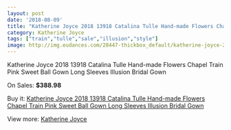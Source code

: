 ```yaml
---
layout: post
date: '2018-08-09'
title: "Katherine Joyce 2018 13918 Catalina Tulle Hand-made Flowers Chapel Train Pink Sweet Ball Gown Long Sleeves Illusion Bridal Gown"
category: Katherine Joyce
tags: ["train","tulle","sale","illusion","style"]
image: http://img.eudances.com/28447-thickbox_default/katherine-joyce-2018-13918-catalina-tulle-hand-made-flowers-chapel-train-pink-sweet-ball-gown-long-sleeves-illusion-bridal-gown.jpg
---
```

Katherine Joyce 2018 13918 Catalina Tulle Hand-made Flowers Chapel Train Pink Sweet Ball Gown Long Sleeves Illusion Bridal Gown

On Sales: **$388.98**
<a href="https://www.eudances.com/en/katherine-joyce/9350-katherine-joyce-2018-13918-catalina-tulle-hand-made-flowers-chapel-train-pink-sweet-ball-gown-long-sleeves-illusion-bridal-gown.html"><amp-img layout="responsive" width="600" height="600" src="//img.eudances.com/28447-thickbox_default/katherine-joyce-2018-13918-catalina-tulle-hand-made-flowers-chapel-train-pink-sweet-ball-gown-long-sleeves-illusion-bridal-gown.jpg" alt="Katherine Joyce 2018 13918 Catalina Tulle Hand-made Flowers Chapel Train Pink Sweet Ball Gown Long Sleeves Illusion Bridal Gown 0" /></a>
<a href="https://www.eudances.com/en/katherine-joyce/9350-katherine-joyce-2018-13918-catalina-tulle-hand-made-flowers-chapel-train-pink-sweet-ball-gown-long-sleeves-illusion-bridal-gown.html"><amp-img layout="responsive" width="600" height="600" src="//img.eudances.com/28453-thickbox_default/katherine-joyce-2018-13918-catalina-tulle-hand-made-flowers-chapel-train-pink-sweet-ball-gown-long-sleeves-illusion-bridal-gown.jpg" alt="Katherine Joyce 2018 13918 Catalina Tulle Hand-made Flowers Chapel Train Pink Sweet Ball Gown Long Sleeves Illusion Bridal Gown 1" /></a>
<a href="https://www.eudances.com/en/katherine-joyce/9350-katherine-joyce-2018-13918-catalina-tulle-hand-made-flowers-chapel-train-pink-sweet-ball-gown-long-sleeves-illusion-bridal-gown.html"><amp-img layout="responsive" width="600" height="600" src="//img.eudances.com/28452-thickbox_default/katherine-joyce-2018-13918-catalina-tulle-hand-made-flowers-chapel-train-pink-sweet-ball-gown-long-sleeves-illusion-bridal-gown.jpg" alt="Katherine Joyce 2018 13918 Catalina Tulle Hand-made Flowers Chapel Train Pink Sweet Ball Gown Long Sleeves Illusion Bridal Gown 2" /></a>
<a href="https://www.eudances.com/en/katherine-joyce/9350-katherine-joyce-2018-13918-catalina-tulle-hand-made-flowers-chapel-train-pink-sweet-ball-gown-long-sleeves-illusion-bridal-gown.html"><amp-img layout="responsive" width="600" height="600" src="//img.eudances.com/28451-thickbox_default/katherine-joyce-2018-13918-catalina-tulle-hand-made-flowers-chapel-train-pink-sweet-ball-gown-long-sleeves-illusion-bridal-gown.jpg" alt="Katherine Joyce 2018 13918 Catalina Tulle Hand-made Flowers Chapel Train Pink Sweet Ball Gown Long Sleeves Illusion Bridal Gown 3" /></a>
<a href="https://www.eudances.com/en/katherine-joyce/9350-katherine-joyce-2018-13918-catalina-tulle-hand-made-flowers-chapel-train-pink-sweet-ball-gown-long-sleeves-illusion-bridal-gown.html"><amp-img layout="responsive" width="600" height="600" src="//img.eudances.com/28450-thickbox_default/katherine-joyce-2018-13918-catalina-tulle-hand-made-flowers-chapel-train-pink-sweet-ball-gown-long-sleeves-illusion-bridal-gown.jpg" alt="Katherine Joyce 2018 13918 Catalina Tulle Hand-made Flowers Chapel Train Pink Sweet Ball Gown Long Sleeves Illusion Bridal Gown 4" /></a>
<a href="https://www.eudances.com/en/katherine-joyce/9350-katherine-joyce-2018-13918-catalina-tulle-hand-made-flowers-chapel-train-pink-sweet-ball-gown-long-sleeves-illusion-bridal-gown.html"><amp-img layout="responsive" width="600" height="600" src="//img.eudances.com/28449-thickbox_default/katherine-joyce-2018-13918-catalina-tulle-hand-made-flowers-chapel-train-pink-sweet-ball-gown-long-sleeves-illusion-bridal-gown.jpg" alt="Katherine Joyce 2018 13918 Catalina Tulle Hand-made Flowers Chapel Train Pink Sweet Ball Gown Long Sleeves Illusion Bridal Gown 5" /></a>
<a href="https://www.eudances.com/en/katherine-joyce/9350-katherine-joyce-2018-13918-catalina-tulle-hand-made-flowers-chapel-train-pink-sweet-ball-gown-long-sleeves-illusion-bridal-gown.html"><amp-img layout="responsive" width="600" height="600" src="//img.eudances.com/28448-thickbox_default/katherine-joyce-2018-13918-catalina-tulle-hand-made-flowers-chapel-train-pink-sweet-ball-gown-long-sleeves-illusion-bridal-gown.jpg" alt="Katherine Joyce 2018 13918 Catalina Tulle Hand-made Flowers Chapel Train Pink Sweet Ball Gown Long Sleeves Illusion Bridal Gown 6" /></a>

Buy it: [Katherine Joyce 2018 13918 Catalina Tulle Hand-made Flowers Chapel Train Pink Sweet Ball Gown Long Sleeves Illusion Bridal Gown](https://www.eudances.com/en/katherine-joyce/9350-katherine-joyce-2018-13918-catalina-tulle-hand-made-flowers-chapel-train-pink-sweet-ball-gown-long-sleeves-illusion-bridal-gown.html "Katherine Joyce 2018 13918 Catalina Tulle Hand-made Flowers Chapel Train Pink Sweet Ball Gown Long Sleeves Illusion Bridal Gown")

View more: [Katherine Joyce](https://www.eudances.com/en/142-katherine-joyce "Katherine Joyce")